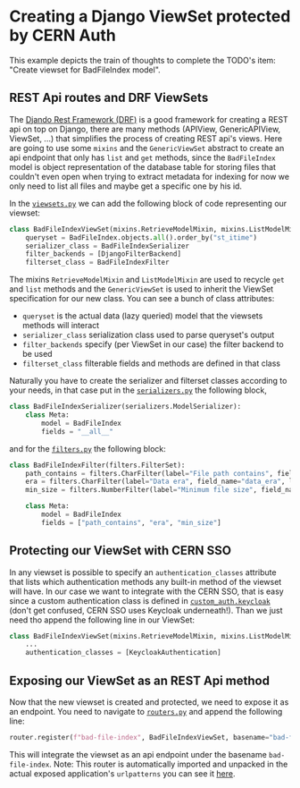 # Creating a Django ViewSet protected by CERN Auth

This example depicts the train of thoughts to complete the TODO's item: "Create viewset for BadFileIndex model".

## REST Api routes and DRF ViewSets

The [Djando Rest Framework (DRF)](https://www.django-rest-framework.org/) is a good framework for creating a REST api on top on Django, there are many methods (APIView, GenericAPIView, ViewSet, ...) that simplifies the process of creating REST api's views. Here are going to use some `mixins` and the `GenericViewSet` abstract to create an api endpoint that only has `list` and `get` methods, since the `BadFileIndex` model is object representation of the database table for storing files that couldn't even open when trying to extract metadata for indexing for now we only need to list all files and maybe get a specific one by his id.

In the [`viewsets.py`](/backend/mlplayground/dqmio_file_indexer/viewsets.py) we can add the following block of code representing our viewset:

```python
class BadFileIndexViewSet(mixins.RetrieveModelMixin, mixins.ListModelMixin, viewsets.GenericViewSet):
    queryset = BadFileIndex.objects.all().order_by("st_itime")
    serializer_class = BadFileIndexSerializer
    filter_backends = [DjangoFilterBackend]
    filterset_class = BadFileIndexFilter
```

The mixins `RetrieveModelMixin` and `ListModelMixin` are used to recycle `get` and `list` methods and the `GenericViewSet` is used to inherit the ViewSet specification for our new class. You can see a bunch of class attributes:

* `queryset` is the actual data (lazy queried) model that the viewsets methods will interact
* `serializer_class` serialization class used to parse queryset's output
* `filter_backends` specify (per ViewSet in our case) the filter backend to be used
* `filterset_class` filterable fields and methods are defined in that class

Naturally you have to create the serializer and filterset classes according to your needs, in that case put in the [`serializers.py`](/backend/mlplayground/dqmio_file_indexer/serializers.py) the following block,

```python
class BadFileIndexSerializer(serializers.ModelSerializer):
    class Meta:
        model = BadFileIndex
        fields = "__all__"
```

and for the [`filters.py`](/backend/mlplayground/dqmio_file_indexer/filters.py) the following block:

```python
class BadFileIndexFilter(filters.FilterSet):
    path_contains = filters.CharFilter(label="File path contains", field_name="file_path", lookup_expr="contains")
    era = filters.CharFilter(label="Data era", field_name="data_era", lookup_expr="exact")
    min_size = filters.NumberFilter(label="Minimum file size", field_name="st_size", lookup_expr="gte")

    class Meta:
        model = BadFileIndex
        fields = ["path_contains", "era", "min_size"]
```

## Protecting our ViewSet with CERN SSO

In any viewset is possible to specify an `authentication_classes` attribute that lists which authentication methods any built-in method of the viewset will have. In our case we want to integrate with the CERN SSO, that is easy since a custom authentication class is defined in [`custom_auth.keycloak`](/backend/mlplayground/custom_auth/keycloak.py) (don't get confused, CERN SSO uses Keycloak underneath!). Than we just need tho append the following line in our ViewSet:

```python
class BadFileIndexViewSet(mixins.RetrieveModelMixin, mixins.ListModelMixin, viewsets.GenericViewSet):
    ...
    authentication_classes = [KeycloakAuthentication]
```

## Exposing our ViewSet as an REST Api method

Now that the new viewset is created and protected, we need to expose it as an endpoint. You need to navigate to [`routers.py`](/backend/mlplayground/dqmio_file_indexer/routers.py) and append the following line:

```python
router.register(f"bad-file-index", BadFileIndexViewSet, basename="bad-file-index")
```

This will integrate the viewset as an api endpoint under the basename `bad-file-index`. Note: This router is automatically imported and unpacked in the actual exposed application's `urlpatterns` you can see it [here](/backend/mlplayground/mlplayground/urls.py).
